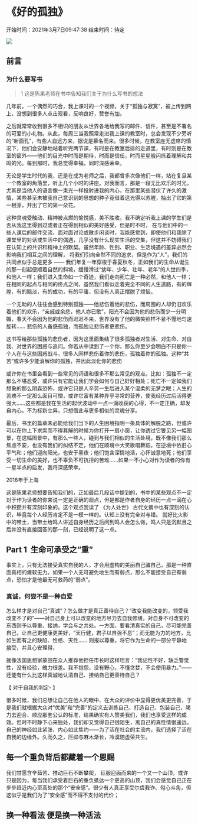 # 《好的孤独》



开始时间：2021年3月7日09:47:38
结束时间：待定

![](assets/10002/06/01/03/01-1615081685720.png)

## 前言


### 为什么要写书

> 1 这是陈果老师在书中告知我们关于为什么写书的想法

几年前，一个偶然的巧合，我上课时的一个视频，关于“孤独与寂寞”，被上传到网上，没想到很多人点击观看，反响良好，赞誉有加。

之后就常常收到很多不相识的朋友从世界各地给我写的邮件、信件，甚至是不署名的可爱的小礼物。从此，每周三当我照常走进我上课的教室时，总会发现不少旁听的“新面孔”，有些人自远方来，据说是慕名而来。很多时候，在教室座无虚席的情况下，他们会安静地站着听完两节课，有时是在教室后排的走道里，有时则是在教室的窗外——他们的目光中时而是期待，时而是信任，时而星星般闪烁着理解和共鸣的光。每到那时，我总觉得幸福，同时深感荣幸。

无论是学生时代的我，还是在成为老师之后，我都曾多次像他们一样，站在复旦某一个教室的角落里，听上几个小时的讲座。对我而言，那是一段无比欢乐的时光，尤其是当他人的语言像一束光一样投射进我的内心，在那里某些潜伏了许久的激情，某些甚至未被我自己意识到的思想的种子竟借着这光得以苏醒，抽出了它的第一根芽，开出了它的第一朵花。

这种灵魂受触动、精神被点燃的愉悦感，美不胜收。我不确定听我上课的学生们是否从我这里得到过或者正在得到相似的美好感受，但是时不时，
在与他们中的一些人课后的邮件交流、面对面讨论或散步闲谈时，我能感觉到，即使他们和我除了课堂里的对话或生活中的偶遇，几乎没有什么现实生活的交集，但这并不妨碍我们在认知上的共识和精神上的默契。虽然年龄、性别、职业、生活境遇的差异必然会影响我们相互之间的理解，
将我们引向全然不同的追求，但是作为“人”，我们的共同点似乎总是更多 —— 我们年复一年穿梭于春夏秋冬，正如我们的生命从诞生的那一刻起便顺着自然的斜坡，缓慢滑过“幼年、少年、壮年、老年”的人世四季，和他人一样；我们进入生命如一个奇迹，我们走向死亡是一种必然，和他人一样；在相同的起点与相同的终点之间，虽然我们看似走着完全不同的人生道路，有的辉煌，有的黯淡，有的成功，有的平庸，但没有人真正摆脱了烦恼。


一个无助的人往往会感到特别孤独——他悲伤着他的悲伤，而周围的人却仍旧欢乐着他们的欢乐，“亲戚或余悲，他人亦已歌”，阳光不会因为他的悲伤而少一分明媚，春天不会因为他的悲伤而迟迟不来，世界没有了他的微笑照样不紧不慢地匀速旋转…… 悲伤的人备感孤独，而孤独让悲伤者更悲伤。



这书写给那些孤独的悲伤者，因为这里面集结了很多孤独者对生活、对生命、对自我、对世界的困惑与追问。你若从中读到了一个你，那么你至少会明白不只是你一个人在与这些困惑战斗，很多人同样悲伤着你的悲伤，孤独着你的孤独。这种“共苦”或许多少能消解你的孤独，并因此淡化你的悲伤
 


或许你在书里会看到一些常见的词语和很多不那么常见的观点。比如：孤独不一定那么不堪忍受，或许只有它能让我们学会如何与自己好好相处；死亡不一定如我们想象的那么阴森恐怖，或许它只是人辛劳一生后进入某个温柔的无梦之眠；人生的苦难不一定那么面目可憎，或许它富有某种异乎寻常的营养，使我经历过后活得更强大……这些都是我在生活的起伏波动中一点一滴收获的心得，不一定正确，却发自内心。不为标新立异，只想借此与更多相似的灵魂分享。

最后，书里的篇章未必能给我们当下的人生困境指明一条具体的解脱之路，但或许可以在你上下求索而不得其解的时候为你打开一扇小窗，让你透过它瞥见另一幅图景，在这幅图景中，有那么一些人，碰到与我们相似的生活处境，既不像我们那么焦虑不安，也没有我们的纠结不定，他们在顺境中大笑歌唱舞蹈，在逆境中依旧心平气和；他们迎向阳光，也安于黑夜；他们饱含深情地活，心怀诚意地死；他们享受一切生命的美好，也不辜负不可抗拒的苦难……如果一不小心对作为读者的你有一星半点的启发，我将深感荣幸。

2016年于上海 

这是陈果老师想要告知我们的，正如最后几段话中提到的，书中的某些观点不一定对于作为读者的你来说一定是正确的观点，但是都是作者自身的经历一点一滴在心中积攒并有深刻印象的。这个观点我读了 《为人处世》 古代文摘中也有深刻的认识，毕竟每个人经历肯定不是一模一样的。认知上没有完全对与错。
就好比火影中的带土，当带土给鸣人讲述自身经历之后问到鸣人会怎么做，鸣人只是沉默且之后并没有直接回答的那一刻，已经说明了这一点。


## Part 1  生命可承受之“重”


事实上，只有无法接受真实自我的人，才会用虚构的美丽自己骗自己，那是一种直面真相的瘫软无力。如果一个人无可避免地生而有弱点，那么不能接受自己有弱点，恐怕才是他最无可救药的“弱点”。


###  真诚，何尝不是一种自爱

怎么样才是对自己“真诚”？怎么做才是真正善待自己？“改变我能改变的，领受我改变不了的”——对自己身上可以改变的地方尽力去自我修缮，对自身不可改变的东西则予以尊重、接纳，学会与之共处。一方面，要看清真实的自己，尽可能完善自己，让自己更健康更美好，“天行健，君子以自强不息”；而无能为力的地方，比如生而有之的缺陷、性格、天性…… 则报以尊重，将它作为生命的一部分平静地接受，并且心安理得，


就像法国思想家蒙田在众人推荐他担任市长时这样坦言：“我记性不好，缺乏警觉性，没有经验，魄力很差。我不抱怨，没有野心，不懂贪婪，不会使用暴力。”——还能有什么比这样真诚地认清自己、接纳自己更善待自己？


【 对于自我的判定- 】

很多时候，我们总想让自己在他人的眼中、在大众的评价中显得更优美更完善，于是我们就根据大众对“优美”和“完善”的定义去训练自己、打造自己、包装自己，竭力去迎合、顺应那套公认的标准，结果确实有人赞美我们，我们也享受这样的成效。但时不时静下心来独处，我们却又觉得自己很陌生，离自己的真性情很遥远，自己的神经如此紧张、内心如此焦灼——为了活在社会的主流内，我们选择了活在自我的边缘外。久而久之，压抑与麻木渐长，冷漠随虚荣共生。



## 每一个重负背后都藏着一个恩赐

我们甘愿含辛茹苦、推动巨石不断攀爬，
征服迎面而来的一个又一个山顶，或许只是因为，每当我们承受着巨石的重负抵达一个更高的山顶，我们会感觉自己正在步步趋近内心至高处的那个“安全感”。很少有人真正享受尔虞我诈、勾心斗角，但这似乎是我们为了“安全感”而不得不支付的代价；



## 换一种看法 便是换一种活法